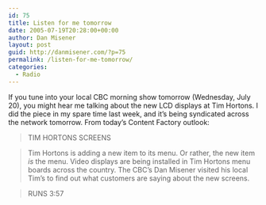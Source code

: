 ```yaml
---
id: 75
title: Listen for me tomorrow
date: 2005-07-19T20:28:00+00:00
author: Dan Misener
layout: post
guid: http://danmisener.com/?p=75
permalink: /listen-for-me-tomorrow/
categories:
  - Radio
---
```

If you tune into your local CBC morning show tomorrow (Wednesday, July 20), you might hear me talking about the new LCD displays at Tim Hortons. I did the piece in my spare time last week, and it&#8217;s being syndicated across the network tomorrow. From today&#8217;s Content Factory outlook:

> TIM HORTONS SCREENS
  
> Tim Hortons is adding a new item to its menu. Or rather, the new item _is_ the menu. Video displays are being installed in Tim Hortons menu boards across the country. The CBC&#8217;s Dan Misener visited his local Tim&#8217;s to find out what customers are saying about the new screens.
  
> RUNS 3:57